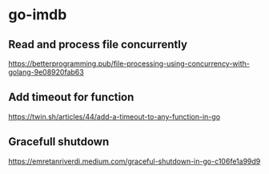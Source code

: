 # go-imdb

## Read and process file concurrently
https://betterprogramming.pub/file-processing-using-concurrency-with-golang-9e08920fab63

## Add timeout for function
https://twin.sh/articles/44/add-a-timeout-to-any-function-in-go

## Gracefull shutdown
https://emretanriverdi.medium.com/graceful-shutdown-in-go-c106fe1a99d9
